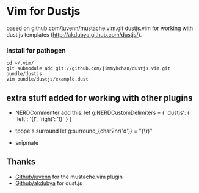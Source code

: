 Vim for Dustjs
================

based on github.com/juvenn/mustache.vim.git
dustjs.vim for working with dust js templates (http://akdubya.github.com/dustjs/). 


### Install for pathogen

    cd ~/.vim/
    git submodule add git://github.com/jimmyhchan/dustjs.vim.git bundle/dustjs
    vim bundle/dustjs/example.dust


## extra stuff added for working with other plugins
* NERDCommenter
 add this:
   let g:NERDCustomDelimiters = {
     'dustjs': { 'left': '{!', 'right': '!}' }
   }

* tpope's surround
   let g:surround_{char2nr('d')} = "{\r}"
* snipmate

## Thanks
* [Github/juvenn](/juvenn) for the mustache.vim plugin
* [Github/akdubya](/akdubya) for dust.js


